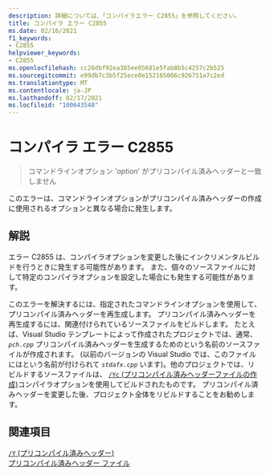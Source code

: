 ```yaml
---
description: 詳細については、「コンパイラエラー C2855」を参照してください。
title: コンパイラ エラー C2855
ms.date: 02/16/2021
f1_keywords:
- C2855
helpviewer_keywords:
- C2855
ms.openlocfilehash: cc26dbf92ea385ee05681e5fab8b5c4257c2b525
ms.sourcegitcommit: e99db7c3b5f25ece0e152165066c926751a7c2ed
ms.translationtype: MT
ms.contentlocale: ja-JP
ms.lasthandoff: 02/17/2021
ms.locfileid: "100643548"
---
```

# <a name="compiler-error-c2855"></a>コンパイラ エラー C2855

> コマンドラインオプション '*option*' がプリコンパイル済みヘッダーと一致しません

このエラーは、コマンドラインオプションがプリコンパイル済みヘッダーの作成に使用されるオプションと異なる場合に発生します。

## <a name="remarks"></a>解説

エラー C2855 は、コンパイラオプションを変更した後にインクリメンタルビルドを行うときに発生する可能性があります。 また、個々のソースファイルに対して特定のコンパイラオプションを設定した場合にも発生する可能性があります。

このエラーを解決するには、指定されたコマンドラインオプションを使用して、プリコンパイル済みヘッダーを再生成します。 プリコンパイル済みヘッダーを再生成するには、関連付けられているソースファイルをビルドします。 たとえば、Visual Studio テンプレートによって作成されたプロジェクトでは、通常、 *`pch.cpp`* プリコンパイル済みヘッダーを生成するためのという名前のソースファイルが作成されます。 (以前のバージョンの Visual Studio では、このファイルにはという名前が付けられて *`stdafx.cpp`* います)。他のプロジェクトでは、リビルドするソースファイルは、 [ `/Yc` (プリコンパイル済みヘッダーファイルの作成)](../../build/reference/yc-create-precompiled-header-file.md)コンパイラオプションを使用してビルドされたものです。 プリコンパイル済みヘッダーを変更した後、プロジェクト全体をリビルドすることをお勧めします。

## <a name="see-also"></a>関連項目

[`/Y` (プリコンパイル済みヘッダー)](../../build/reference/y-precompiled-headers.md)\
[プリコンパイル済みヘッダー ファイル](../../build/creating-precompiled-header-files.md)
